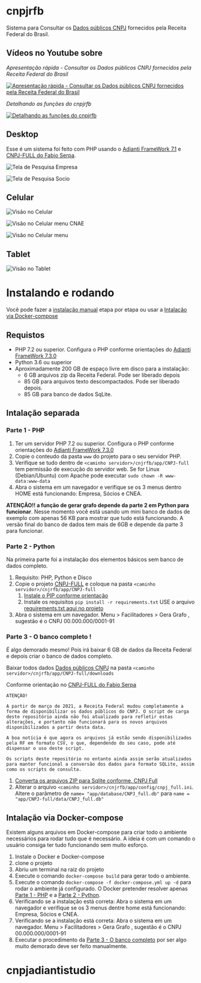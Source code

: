 # cnpjrfb
Sistema para Consultar os [Dados públicos CNPJ](https://receita.economia.gov.br/orientacao/tributaria/cadastros/cadastro-nacional-de-pessoas-juridicas-cnpj/dados-publicos-cnpj) fornecidos pela Receita Federal do Brasil.

## Vídeos no Youtube sobre

*Apresentação rápida - Consultar os Dados públicos CNPJ fornecidos pela Receita Federal do Brasil*

[![Apresentação rápida - Consultar os Dados públicos CNPJ fornecidos pela Receita Federal do Brasil](http://img.youtube.com/vi/jgnj-rcs5WE/0.jpg)](http://www.youtube.com/watch?v=jgnj-rcs5WE "Apresentação rápida - Consultar os Dados públicos CNPJ fornecidos pela Receita Federal do Brasil")

*Detalhando as funções do cnpjrfb*

[![Detalhando as funções do cnpjrfb](http://img.youtube.com/vi/p0vgvzox-BM/0.jpg)](http://www.youtube.com/watch?v=p0vgvzox-BM "Detalhando as funções do cnpjrfb")


## Desktop
Esse é um sistema foi feito com PHP usando o [Adianti FrameWork 7.1](https://www.adianti.com.br/framework) e [CNPJ-FULL do Fabio Serpa](https://github.com/fabioserpa/CNPJ-full).

![Tela de Pesquisa Empresa](www/cnpjrfb/app/images/tela_pesquisa_empresa.png?raw=true "Tela de Pesquisa Empresa")

![Tela de Pesquisa Socio](www/cnpjrfb/app/images/tela_pesquisa_socio.png?raw=true "Tela de Pesquisa Socio")

## Celular
![Visão no Celular](www/cnpjrfb/app/images/celular_empresa_visao.png?raw=true "Visão no Celular")

![Visão no Celular menu CNAE](www/cnpjrfb/app/images/celular_empresa_pesquisa.png?raw=true "Visão no Celular menu CNAE")

![Visão no Celular menu](www/cnpjrfb/app/images/celular_menu.png?raw=true "Visão no Celular menu")

## Tablet

![Visão no Tablet](www/cnpjrfb/app/images/tablet.png?raw=true "Visão no Tablet")

# Instalando e rodando

Você pode fazer a [instalação manual](#intalação-separada) etapa por etapa ou usar a [Intalação via Docker-compose](#intalação-via-docker-compose)

## Requistos
* PHP 7.2 ou superior. Configura o PHP conforme orientações do [Adianti FrameWork 7.3.0](https://www.adianti.com.br/framework-quickstart)
* Python 3.6 ou superior
* Aproximadamente 200 GB de espaço livre em disco para a instalação:
    * 6 GB arquivos zip da Receita Federal. Pode ser liberado depois
    * 85 GB para arquivos texto descompactados. Pode ser liberado depois.
    * 85 GB para banco de dados SqLite.

## Intalação separada

### Parte 1 - PHP
1. Ter um servidor PHP 7.2 ou superior. Configura o PHP conforme orientações do [Adianti FrameWork 7.3.0](https://www.adianti.com.br/framework-quickstart)
1. Copie o conteudo da pasta `www` do projeto para o seu servidor PHP.
1. Verifique se tudo dentro de `<caminho servidor>/cnjrfb/app/CNPJ-full` tem permissão de execução do servidor web. Se for Linux (Debian/Ubuntu) com Apache pode executar `sudo chown -R www-data:www-data`
1. Abra o sistema em um navegador e verifique se os 3 menus dentro HOME está funcionando: Empresa, Sócios e CNEA. 

**ATENÇÃO!! a função de gerar grafo depende da parte 2 em Python para funcionar**. Nesse momento você está usando um mini banco de dados de exemplo com apenas 56 KB para mostrar que tudo está funcionando. A versão final do banco de dados tem mais de 6GB e depende da parte 3 para funcionar.

### Parte 2 - Python 
Na primeira parte foi a instalação dos elementos básicos sem banco de dados completo.

1. Requisito: PHP, Python e Disco
1. Copie o projeto [CNPJ-FULL](https://github.com/fabioserpa/CNPJ-full) e coloque na pasta `<caminho servidor>/cnjrfb/app/CNPJ-full`
    1. [Instale o PIP conforme orientação](https://github.com/fabioserpa/CNPJ-full#gerenciador-de-pacotes-do-python-pip)
    1. Instale os requisitos `pip install -r requirements.txt` USE o arquivo [requirements.txt aqui no projeto](https://github.com/bjverde/cnpjrfb/blob/master/requirements.txt)
1. Abra o sistema em um navegador. Menu > Facilitadores >  Gera Grafo , sugestão é o CNPJ 00.000.000/0001-91

### Parte 3 - O banco completo !
É algo demorado mesmo! Pois irá baixar 6 GB de dados da Receita Federal e depois criar o banco de dados completo.

Baixar todos dados [Dados públicos CNPJ](https://receita.economia.gov.br/orientacao/tributaria/cadastros/cadastro-nacional-de-pessoas-juridicas-cnpj/dados-publicos-cnpj) na pasta `<caminho servidor>/cnjrfb/app/CNPJ-full/downloads`

Conforme orientação no [CNPJ-FULL do Fabio Serpa](https://github.com/fabioserpa/CNPJ-full#dados-p%C3%BAblicos-cnpj---convers%C3%A3o-para-csvsqlite-e-consultas)
```
ATENÇÃO!

A partir de março de 2021, a Receita Federal mudou completamente a forma de disponibilizar os dados públicos do CNPJ. O script de carga deste repositório ainda não foi atualizado para refletir estas alterações, e portanto não funcionará para os novos arquivos disponibilizados a partir desta data.

A boa notícia é que agora os arquivos já estão sendo disponibilizados pela RF em formato CSV, o que, dependendo do seu caso, pode até dispensar o uso deste script.

Os scripts deste repositório no entanto ainda assim serão atualizados para manter funcional a conversão dos dados para formato SQLite, assim como os scripts de consulta.
```

1. [Converta os arquivos ZIP para Sqlite conforme, CNPJ Full](https://github.com/fabioserpa/CNPJ-full#convers%C3%A3o-para-csv-ou-sqlite) 
1. Alterar o arquivo `<caminho servidor>/cnjrfb/app/config/cnpj_full.ini`. Altere o parâmetro de `name= "app/database/CNPJ_full.db"` para `name = "app/CNPJ-full/data/CNPJ_full.db"`


## Intalação via Docker-compose
Existem alguns arquivos em Docker-compose para criar todo o ambiente necessários para rodar tudo que é necessário. A ideia é com um comando o usuário consiga ter tudo funcionando sem muito esforço.

1. Instale o Docker e Docker-compose 
1. clone o projeto
1. Abriu um terminal na raiz do projeto
1. Execute o comando `docker-compose build` para gerar todo o ambiente.
1. Execute o comando `docker-compose -f docker-compose.yml up -d` para rodar o ambiente já configurado. O Docker pretender resolver apenas [Parte 1 - PHP](#parte-1---php) e a [Parte 2 - Python](#parte-2---python).
1. Verificando se a instalação está correta: Abra o sistema em um navegador e verifique se os 3 menus dentre home está funcionando: Empresa, Sócios e CNEA.
1. Verificando se a instalação está correta: Abra o sistema em um navegador. Menu > Facilitadores >  Gera Grafo , sugestão é o CNPJ 00.000.000/0001-91
1. Executar o procedimento da [Parte 3 - O banco completo](#parte-3---o-banco-completo-) por ser algo muito demorado deve ser feito manualmente.
# cnpjadiantistudio
